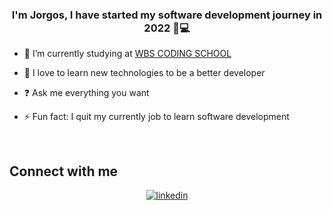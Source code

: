 
### <div align="center">I'm Jorgos, I have started my software development journey in 2022 🌱💻</div>  
  

- 🔭 I’m currently studying at [WBS CODING SCHOOL](https://www.wbscodingschool.com/web-app-development-bootcamp/)  
  

- 🌱 I love to learn new technologies to be a better developer
  

- ❓ Ask me everything you want  
  

- ⚡ Fun fact: I quit my currently job to learn software development  
  

<br/>  


## Connect with me  
<div align="center">
<a href="https://linkedin.com/in/jorgos-papapostolu-01a38b1a3" target="_blank">
<img src=https://img.shields.io/badge/linkedin-%231E77B5.svg?&style=for-the-badge&logo=linkedin&logoColor=white alt=linkedin style="margin-bottom: 5px;" />
</a>  
</div>  
  
